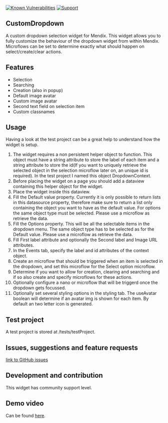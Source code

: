[![Known Vulnerabilities](https://snyk.io/test/github/mendixlabs/CustomDropdown/badge.svg?targetFile=package.json)](https://snyk.io/test/github/mendixlabs/CustomDropdown?targetFile=package.json)
[![Support](https://img.shields.io/badge/Mendix%20Support%3A-Community-green.svg)](https://docs.mendix.com/community/app-store/app-store-content-support)

## CustomDropdown
A custom dropdown selection widget for Mendix. This widget allows you to fully customize the behaviour of the dropdown widget from within Mendix. Microflows can be set to determine exactly what should happen on select/create/clear actions.

## Features
- Selection
- Searching
- Creation (also in popup)
- Default image avatar
- Custom image avatar
- Second text field on selection item
- Custom classnames 

## Usage
Having a look at the test project can be a great help to understand how the widget is setup.
1. The widget requires a non persistent helper object to function. This object must have a string attribute to store the label of each item and a string attribute to store the id(If you want to uniquely retrieve the selected object in the selection microflow later on, an unique id is required). In the test project I named this object DropdownContext. 
2. Before placing the widget on a page you should add a dataview containing this helper object for the widget.
3. Place the widget inside this dataview.
4. Fill the Default value property. Currently it is only possible to return lists in this datasource property, therefore make sure to return a list only containing the object you want to have as the default value. For options the same object type must be selected. Please use a microflow as retrieve the data.
5. Fill the Options property. This will be all the selectable items in the dropdown menu. The same object type has to be selected as for the Default value. Please use a microflow as retrieve the data.
6. Fill First label attribute and optionally the Second label and Image URL attributes.
7. In the Events tab, specify the label and id attributes of the context object.
8. Create an microflow that should be triggered when an item is selected in the dropdown, and set this microflow for the Select option microflow.
9. Determine if you want to allow for creation, clearing and searching and if so also create and specify microflows for these actions.
10. Optionally configure a nano or microflow that will be triggerd once the dropdown gets focussed.
11. Optionally set several styling options in the styling tab. The useAvatar boolean will determine if an avatar img is shown for each item. By default an two letter icon is generated.

## Test project
A test project is stored at /tests/testProject.

## Issues, suggestions and feature requests
[link to GitHub issues](https://github.com/mendixlabs/CustomDropdown/issues)

## Development and contribution
This widget has community support level.

## Demo video
Can be found [here](https://youtu.be/e8WhGu1pufw).
